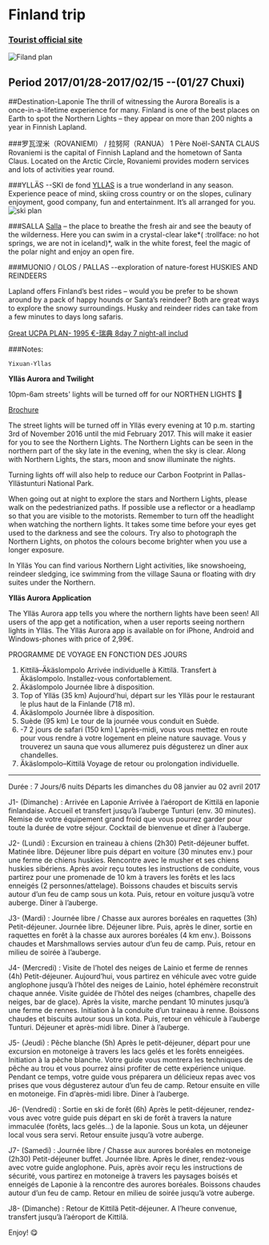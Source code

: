 # Finland trip

### [Tourist official site](http://www.visitfinland.com/zh/la_pu_lan/)
![Filand plan](http://static2.visitfinland.com/wp-content/uploads/Illustrated-Map.jpg)

## Period 2017/01/28-2017/02/15  --(01/27 Chuxi)

##Destination-Laponie
The thrill of witnessing the Aurora Borealis is a once-in-a-lifetime experience for many. Finland is one of the best places on Earth to spot the Northern Lights – they appear on more than 200 nights a year in Finnish Lapland.

###罗瓦涅米（ROVANIEMI） / 拉努阿（RANUA）
1 Père Noël-SANTA CLAUS
Rovaniemi is the capital of Finnish Lapland and the hometown of Santa Claus. Located on the Arctic Circle, Rovaniemi provides modern services and lots of activities year round.


###YLLÄS  --SKI de fond
[YLLAS](http://www.yllas.fi/en)
is a true wonderland in any season. Experience peace of mind, skiing cross country or on the slopes, culinary enjoyment, good company, fun and entertainment. It’s all arranged for you.
![ski plan](http://www.panoraama.com/yllas/pan/preview.jpg)

###SALLA
[Salla](http://loma.salla.fi/en/)
 – the place to breathe the fresh air and see the beauty of the wilderness. Here you can swim in a crystal-clear lake*( :trollface: no hot springs, we are not in iceland)*, walk in the white forest, feel the magic of the polar night and enjoy an open fire.

###MUONIO / OLOS / PALLAS  --exploration of nature-forest
HUSKIES AND REINDEERS

Lapland offers Finland’s best rides – would you be prefer to be shown around by a pack of happy hounds or Santa’s reindeer? Both are great ways to explore the snowy surroundings. Husky and reindeer rides can take from a few minutes to days long safaris.

[Great UCPA PLAN- 1995 €-瑞典 8day 7 night-all includ](http://www.ucpa-vacances.com/sejour/PAAKTTN10-aurore-boreale-aventure/participants/18/)

###Notes:

```
Yixuan-Yllas
```


**Ylläs Aurora and Twilight**

10pm-6am streets' lights will be turned off for our NORTHEN LIGHTS :milky_way:

[Brochure](https://issuu.com/visityllas/docs/yllas_esite_2016-2017_100_en)

The street lights will be turned off in Ylläs every evening at 10 p.m. starting 3rd of November 2016 until the mid February 2017. This will make it easier for you to see the Northern Lights. The Northern Lights can be seen in the northern part of the sky late in the evening, when the sky is clear. Along with Northern Lights, the stars, moon and snow illuminate the nights.

Turning lights off will also help to reduce our Carbon Footprint in Pallas-Yllästunturi National Park.

When going out at night to explore the stars and Northern Lights, please walk on the pedestrianized paths. If possible use a reflector or a headlamp so that you are visible to the motorists. Remember to turn off the headlight when watching the northern lights. It takes some time before your eyes get used to the darkness and see the colours. Try also to photograph the Northern Lights, on photos the colours become brighter when you use a longer exposure.

In Ylläs You can find various Northern Light activities, like snowshoeing, reindeer sledging, ice swimming from the village Sauna or floating with dry suites under the Northern.

**Ylläs Aurora Application**

The Ylläs Aurora app tells you where the northern lights have been seen! All users of the app get a notification, when a user reports seeing northern lights in Ylläs. The Ylläs Aurora app is available on for iPhone, Android and Windows-phones with price of 2,99€.


PROGRAMME DE VOYAGE EN FONCTION DES JOURS
  1. Kittilä–Äkäslompolo
  Arrivée individuelle à Kittilä. Transfert à Äkäslompolo. Installez-vous confortablement.
  2. Äkäslompolo
  Journée libre à disposition.
  3. Top of Ylläs (35 km)
  Aujourd'hui, départ sur les Ylläs pour le restaurant le plus haut de la Finlande (718 m).
  4. Äkäslompolo
  Journée libre à disposition.
  5. Suède (95 km)
  Le tour de la journée vous conduit en Suède.
  6. -7 2 jours de safari (150 km)
  L'après-midi, vous vous mettez en route pour vous rendre à votre logement en pleine nature sauvage. Vous y trouverez un sauna que vous   allumerez puis dégusterez un dîner aux chandelles.
  8. Äkäslompolo–Kittilä
  Voyage de retour ou prolongation individuelle.
---

Durée : 7 Jours/6 nuits
Départs les dimanches du 08 janvier au 02 avril 2017


J1- (Dimanche) : Arrivée en Laponie
Arrivée à l’aéroport de Kittilä en laponie finlandaise. Accueil et transfert jusqu’à l’auberge Tunturi (env. 30 minutes). Remise de votre équipement grand froid que vous pourrez garder pour toute la durée de votre séjour. Cocktail de bienvenue et dîner à l’auberge. 

J2- (Lundi) : Excursion en traineau à chiens (2h30)
Petit-déjeuner buffet. Matinée libre. Déjeuner libre puis départ en voiture (30 minutes env.) pour une ferme de chiens huskies. Rencontre avec le musher et ses chiens huskies sibériens. Après avoir reçu toutes les instructions de conduite, vous partirez pour une promenade de 10 km à travers les forêts et les lacs enneigés (2 personnes/attelage). Boissons chaudes et biscuits servis autour d’un feu de camp sous un kota. Puis, retour en voiture jusqu’à votre auberge. Diner à l’auberge. 

J3- (Mardi) : Journée libre / Chasse aux aurores boréales en raquettes (3h)
Petit-déjeuner. Journée libre. Déjeuner libre. Puis, après le diner, sortie en raquettes en forêt à la chasse aux aurores boréales (4 km env.). Boissons chaudes et Marshmallows servies autour d’un feu de camp. Puis, retour en milieu de soirée à l’auberge.

J4- (Mercredi) : Visite de l’hotel des neiges de Lainio et ferme de rennes (4h)
Petit-déjeuner. Aujourd’hui, vous partirez en véhicule avec votre guide anglophone jusqu’à l’hôtel des neiges de Lainio, hotel éphémère reconstruit chaque année. Visite guidée de l’hôtel des neiges (chambres, chapelle des neiges, bar de glace). Après la visite, marche pendant 10 minutes jusqu’à une ferme de rennes. Initiation à la conduite d’un traineau à renne. Boissons chaudes et biscuits autour sous un kota. Puis, retour en véhicule à l’auberge Tunturi. Déjeuner et après-midi libre. Diner à l’auberge. 

J5- (Jeudi) : Pêche blanche (5h)
Après le petit-déjeuner, départ pour une excursion en motoneige à travers les lacs gelés et les forêts enneigées. Initiation à la pêche blanche. Votre guide vous montrera les techniques de pêche au trou et vous pourrez ainsi profiter de cette expérience unique. Pendant ce temps, votre guide vous préparera un délicieux repas avec vos prises que vous dégusterez autour d’un feu de camp. Retour ensuite en ville en motoneige. Fin d’après-midi libre. Diner à l’auberge. 

J6- (Vendredi) : Sortie en ski de forêt (6h)
Après le petit-déjeuner, rendez-vous avec votre guide puis départ en ski de forêt à travers la nature immaculée (forêts, lacs gelés…) de la laponie. Sous un kota, un déjeuner local vous sera servi. Retour ensuite jusqu’à votre auberge. 

J7- (Samedi) : Journée libre / Chasse aux aurores boréales en motoneige (2h30)
Petit-déjeuner buffet. Journée libre. Après le diner, rendez-vous avec votre guide anglophone. Puis, après avoir reçu les instructions de sécurité, vous partirez en motoneige à travers les paysages boisés et enneigés de Laponie à la rencontre des aurores boréales. Boissons chaudes autour d’un feu de camp. Retour en milieu de soirée jusqu’à votre auberge. 

J8- (Dimanche) : Retour de Kittilä
Petit-déjeuner. A l’heure convenue, transfert jusqu’à l’aéroport de Kittilä.

Enjoy! :yum:
